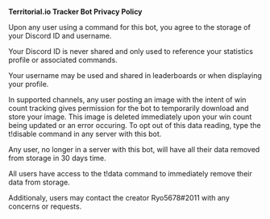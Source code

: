 **Territorial.io Tracker Bot Privacy Policy**

Upon any user using a command for this bot, you agree to the storage of your Discord ID and username.

Your Discord ID is never shared and only used to reference your statistics profile or associated commands.

Your username may be used and shared in leaderboards or when displaying your profile.

In supported channels, any user posting an image with the intent of win count tracking gives permission for the bot to temporarily download and store your image. 
This image is deleted immediately upon your win count being updated or an error occuring. To opt out of this data reading, type the t!disable command in any server with this bot.

Any user, no longer in a server with this bot, will have all their data removed from storage in 30 days time.

All users have access to the t!data command to immediately remove their data from storage.

Additionaly, users may contact the creator Ryo5678#2011 with any concerns or requests.

